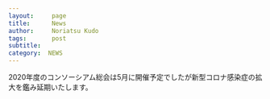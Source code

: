 ```yaml
---
layout:     page
title:      News
author:     Noriatsu Kudo
tags: 		post 
subtitle:  	
category:  NEWS
---
```

<!-- Start Writing Below in Markdown -->
2020年度のコンソーシアム総会は5月に開催予定でしたが新型コロナ感染症の拡大を鑑み延期いたします。